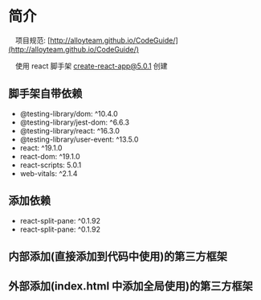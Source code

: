 # 简介

&emsp;项目规范: [http://alloyteam.github.io/CodeGuide/](http://alloyteam.github.io/CodeGuide/)

&emsp;使用 react 脚手架 create-react-app@5.0.1 创建

## 脚手架自带依赖

- @testing-library/dom: ^10.4.0
- @testing-library/jest-dom: ^6.6.3
- @testing-library/react: ^16.3.0
- @testing-library/user-event: ^13.5.0
- react: ^19.1.0
- react-dom: ^19.1.0
- react-scripts: 5.0.1
- web-vitals: ^2.1.4

## 添加依赖

<!-- ```
	npm install sass-loader node-sass redux react-redux react-router-dom history
```

* redux: ^5.0.1
	>添加全局数据交互
* react-redux: ^9.1.2
	>添加全局数据交互
* react-router-dom: ^6.23.1
	>添加 react 路由
* history: ^5.3.0
	>添加 react 路由历史记录
* antd: ^5.18.0
	>添加 react 路由历史记录
* node-sass: ^9.0.0
	>支持 scss/sass 类型文件
* sass-loader: ^13.3.2
	>支持 scss/sass 类型文件

* gh-pages: ^6.3.0
	>将网站部署到 github 上 -->

- react-split-pane: ^0.1.92
- react-split-pane: ^0.1.92

## 内部添加(直接添加到代码中使用)的第三方框架

## 外部添加(index.html 中添加全局使用)的第三方框架
